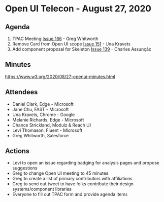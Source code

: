 # Open UI Telecon - August 27, 2020

## Agenda

1. TPAC Meeting [Issue 166](https://github.com/openui/open-ui/issues/166) - Greg Whitworth
2. Remove Card from Open UI scope [Issue 151](https://github.com/openui/open-ui/issues/151) - Una Kravets
3. Add component proposal for Skeleton [Issue 139](https://github.com/openui/open-ui/issues/139) - Charles Assunção

## Minutes

https://www.w3.org/2020/08/27-openui-minutes.html

## Attendees
* Daniel Clark, Edge - Microsoft
* Jane Chu, FAST - Microsoft
* Una Kravets, Chrome - Google
* Melanie Richards, Edge - Microsoft
* Chance Strickland, Modulz & Reach UI
* Levi Thomason, Fluent - Microsoft
* Greg Whitworth, Salesforce

## Actions
* Levi to open an issue regarding badging for analysis pages and propose suggestions
* Greg to change Open UI meeting to 45 minutes
* Greg to create a list of primary contributors with affiliations
* Greg to send out tweet to have folks contribute their design systems/component libraries
* Everyone to fill out TPAC form and provide agenda items
